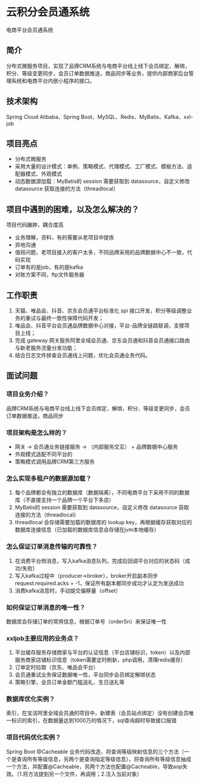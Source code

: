 # 云积分会员通系统
电商平台会员通系统

## 简介
分布式微服务项目，实现了品牌CRM系统与电商平台线上线下会员绑定、解绑，积分、等级变更同步，会员订单数据推送，商品同步等业务，提供内部商家后台管理系统和电商平台内嵌小程序的接口。

## 技术架构
Spring Cloud Alibaba、Spring Boot、MySQL、Redis、MyBatis、Kafka、xxl-job

## 项目亮点
- 分布式微服务
- 采用大量的设计模式：单例、策略模式、代理模式、工厂模式、模板方法、适配器模式、外观模式
- 动态数据源加载：MyBatis的 session 需要获取到 datasource，自定义修改 datasource 获取连接的方法（threadlocal）

## 项目中遇到的困难，以及怎么解决的？
项目代码臃肿，耦合度高
- 业务理解，资料，有的需要从老项目中提炼
- 异地沟通
- 值班问题，老项目接入的客户太多，不同品牌采用的品牌数据中心不一致，代码实现
- 订单有的是job，有的是kafka
- 对账方案不同，ftp文件服务器


## 工作职责
1. 天猫、唯品会、抖音、京东会员通平台标准化 spi 接口开发，积分等级调整业务的重试与最终一致性保障代码开发；
2. 唯品会、抖音平台会员通品牌数据中心对接，平台-品牌全链路联调，支撑项目上线；
3. 完成 gateway 网关服务阿里全域会员通、京东会员通和抖音会员通接口路由与新老服务流量分发功能；
4. 结合日志文件排查会员通线上问题，优化会员通业务代码。


## 面试问题

### 项目业务介绍？
品牌CRM系统与电商平台线上线下会员绑定、解绑，积分、等级变更同步，会员订单数据推送，商品同步

### 项目架构是怎么样的？
- 网关 -> 会员通业务链接服务 -> （内部服务交互） + 品牌数据中心服务
- 外观模式适配不同平台的
- 策略模式调用品牌CRM第三方服务

### 怎么实现多租户的数据源加载？
1. 每个品牌都会有独立的数据库（数据隔离），不同电商平台下采用不同的数据库（不直接支持一个品牌一个平台下多店）
2. MyBatis的 session 需要获取到 datasource，自定义修改 datasource 获取连接的方法（threadlocal）
3. threadlocal 会存储需要加载的数据库的 lookup key，再根据缓存获取对应的数据库连接信息（已加载的数据库信息会存储在jvm本地缓存）

### 怎么保证订单消息传输的可靠性？
1. 在消费平台侧消息，写入kafka消息队列，完成后回调平台对应的状态码（成功/失败）
2. 写入kafka过程中（producer->broker），broker开启副本同步 request.required.acks = -1，保证所有副本都同步成功才认定为发送成功
3. 消费kafka消息时，手动提交偏移量（offset）

### 如何保证订单消息的唯一性？
数据库会存储订单的常用信息，根据订单号（orderSn）来保证唯一性

### xxljob主要应用的业务点？
1. 平台缓存服务存储商家与平台的认证信息（平台店铺标识，token）以及内部服务商家店铺标识信息（token需要定时刷新，php调用，清理redis缓存）
2. 订单定时拉取（京东、唯品会平台）
3. 会员通重试业务保证数据唯一性，平台同步会员绑定解绑状态
4. 策略引擎，会员订单金额门槛送礼、生日送礼等

### 数据库优化实例？
索引，在宝洁阿里全域会员通的项目中，新建表（会员站点绑定）没有创建会员唯一标识的索引，在数据量达到1000万的情况下，sql查询超时导致接口报错

### 项目代码优化实例？
Spring Boot @Cacheable 业务代码改造，将查询等级映射信息的三个方法（一个是查询所有等级信息，另两个是查询指定等级信息），将查询所有等级信息抽成一个方法，并配置@Cacheable，另两个方法也配置@Cacheable，导致aop失效。（1.将方法提到另一个文件，再调用；2.注入当前对象）
